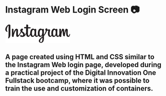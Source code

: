 # Instagram Web Login Screen :camera:
![Instagram Image](./img/instagram-logo.png)

## A page created using HTML and CSS similar to the Instagram Web login page, developed during a practical project of the Digital Innovation One Fullstack bootcamp, where it was possible to train the use and customization of containers.

